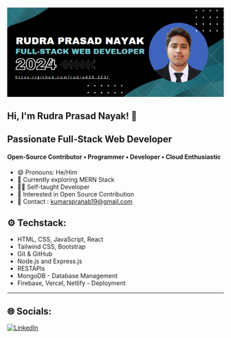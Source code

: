 ![logo](https://github.com/rudra420-123/rudra420-123/blob/main/Banner.png)
## Hi, I'm Rudra Prasad Nayak! 👋
## Passionate Full-Stack Web Developer
#### Open-Source Contributor • Programmer • Developer • Cloud Enthusiastic

- 😄 Pronouns: He/Him
- 🌱 Currently exploring MERN Stack
- 🧑‍💻 Self-taught Developer
- 📖 Interested in Open Source Contribution
- 📧 Contact : kumarspranab19@gmail.com

## ⚙️ Techstack:
* HTML, CSS, JavaScript, React
* Tailwind CSS, Bootstrap
* Git & GitHub
* Node.js and Express.js
* RESTAPIs
* MongoDB - Database Management
* Firebase, Vercel, Netlify - Deployment 

---

## 🌐 Socials: 
[![LinkedIn](https://img.shields.io/badge/LinkedIn-0077B5?style=for-the-badge&logo=linkedin&logoColor=white)](https://www.linkedin.com/in/rudra-prasad-nayak420/)
